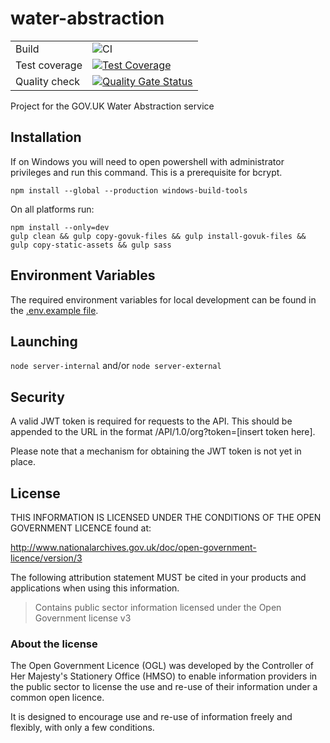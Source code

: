 
# water-abstraction

|               |              |  
|---------------|--------------|
| Build         |  ![CI](https://github.com/DEFRA/water-abstraction-ui/workflows/CI/badge.svg) |
| Test coverage | [![Test Coverage](https://api.codeclimate.com/v1/badges/cbb2d0b03cc084ad17a3/test_coverage)](https://codeclimate.com/github/DEFRA/water-abstraction-ui/test_coverage) |
| Quality check |  [![Quality Gate Status](https://sonarcloud.io/api/project_badges/measure?project=DEFRA_water-abstraction-ui&metric=alert_status)](https://sonarcloud.io/dashboard?id=DEFRA_water-abstraction-ui) |


Project for the GOV.UK Water Abstraction service

## Installation

If on Windows you will need to open powershell with administrator privileges and run this command. This is a prerequisite for bcrypt.

```
npm install --global --production windows-build-tools
```

On all platforms run:

```
npm install --only=dev
gulp clean && gulp copy-govuk-files && gulp install-govuk-files && gulp copy-static-assets && gulp sass
```

## Environment Variables

The required environment variables for local development can be found in the [.env.example file](./.env.example).

## Launching

`node server-internal`
and/or
`node server-external`

## Security

A valid JWT token is required for requests to the API. This should be appended to the URL in the format /API/1.0/org?token=[insert token here].

Please note that a mechanism for obtaining the JWT token is not yet in place.

## License

THIS INFORMATION IS LICENSED UNDER THE CONDITIONS OF THE OPEN GOVERNMENT LICENCE found at:

<http://www.nationalarchives.gov.uk/doc/open-government-licence/version/3>

The following attribution statement MUST be cited in your products and applications when using this information.

>Contains public sector information licensed under the Open Government license v3

### About the license

The Open Government Licence (OGL) was developed by the Controller of Her Majesty's Stationery Office (HMSO) to enable information providers in the public sector to license the use and re-use of their information under a common open licence.

It is designed to encourage use and re-use of information freely and flexibly, with only a few conditions.
